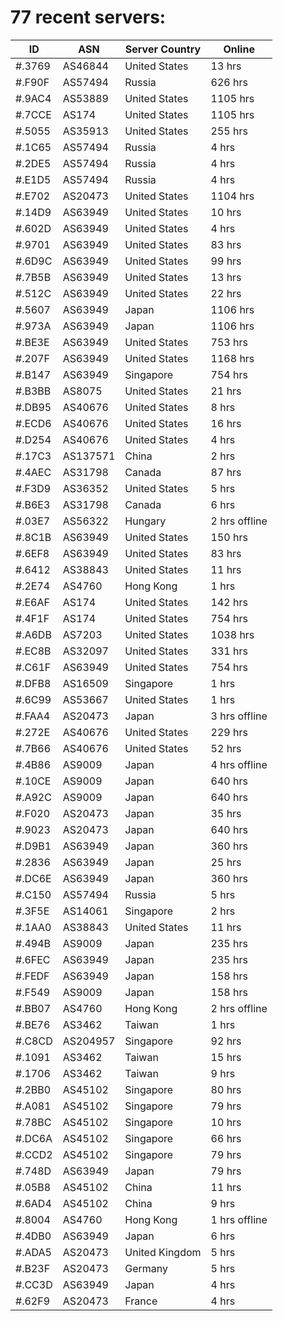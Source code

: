 # 77 recent servers:

| ID | ASN | Server Country | Online |
| ------ | ------ | ------ | ------ |
| #.3769 | AS46844 | United States | 13 hrs |
| #.F90F | AS57494 | Russia | 626 hrs |
| #.9AC4 | AS53889 | United States | 1105 hrs |
| #.7CCE | AS174 | United States | 1105 hrs |
| #.5055 | AS35913 | United States | 255 hrs |
| #.1C65 | AS57494 | Russia | 4 hrs |
| #.2DE5 | AS57494 | Russia | 4 hrs |
| #.E1D5 | AS57494 | Russia | 4 hrs |
| #.E702 | AS20473 | United States | 1104 hrs |
| #.14D9 | AS63949 | United States | 10 hrs |
| #.602D | AS63949 | United States | 4 hrs |
| #.9701 | AS63949 | United States | 83 hrs |
| #.6D9C | AS63949 | United States | 99 hrs |
| #.7B5B | AS63949 | United States | 13 hrs |
| #.512C | AS63949 | United States | 22 hrs |
| #.5607 | AS63949 | Japan | 1106 hrs |
| #.973A | AS63949 | Japan | 1106 hrs |
| #.BE3E | AS63949 | United States | 753 hrs |
| #.207F | AS63949 | United States | 1168 hrs |
| #.B147 | AS63949 | Singapore | 754 hrs |
| #.B3BB | AS8075 | United States | 21 hrs |
| #.DB95 | AS40676 | United States | 8 hrs |
| #.ECD6 | AS40676 | United States | 16 hrs |
| #.D254 | AS40676 | United States | 4 hrs |
| #.17C3 | AS137571 | China | 2 hrs |
| #.4AEC | AS31798 | Canada | 87 hrs |
| #.F3D9 | AS36352 | United States | 5 hrs |
| #.B6E3 | AS31798 | Canada | 6 hrs |
| #.03E7 | AS56322 | Hungary | 2 hrs offline |
| #.8C1B | AS63949 | United States | 150 hrs |
| #.6EF8 | AS63949 | United States | 83 hrs |
| #.6412 | AS38843 | United States | 11 hrs |
| #.2E74 | AS4760 | Hong Kong | 1 hrs |
| #.E6AF | AS174 | United States | 142 hrs |
| #.4F1F | AS174 | United States | 754 hrs |
| #.A6DB | AS7203 | United States | 1038 hrs |
| #.EC8B | AS32097 | United States | 331 hrs |
| #.C61F | AS63949 | United States | 754 hrs |
| #.DFB8 | AS16509 | Singapore | 1 hrs |
| #.6C99 | AS53667 | United States | 1 hrs |
| #.FAA4 | AS20473 | Japan | 3 hrs offline |
| #.272E | AS40676 | United States | 229 hrs |
| #.7B66 | AS40676 | United States | 52 hrs |
| #.4B86 | AS9009 | Japan | 4 hrs offline |
| #.10CE | AS9009 | Japan | 640 hrs |
| #.A92C | AS9009 | Japan | 640 hrs |
| #.F020 | AS20473 | Japan | 35 hrs |
| #.9023 | AS20473 | Japan | 640 hrs |
| #.D9B1 | AS63949 | Japan | 360 hrs |
| #.2836 | AS63949 | Japan | 25 hrs |
| #.DC6E | AS63949 | Japan | 360 hrs |
| #.C150 | AS57494 | Russia | 5 hrs |
| #.3F5E | AS14061 | Singapore | 2 hrs |
| #.1AA0 | AS38843 | United States | 11 hrs |
| #.494B | AS9009 | Japan | 235 hrs |
| #.6FEC | AS63949 | Japan | 235 hrs |
| #.FEDF | AS63949 | Japan | 158 hrs |
| #.F549 | AS9009 | Japan | 158 hrs |
| #.BB07 | AS4760 | Hong Kong | 2 hrs offline |
| #.BE76 | AS3462 | Taiwan | 1 hrs |
| #.C8CD | AS204957 | Singapore | 92 hrs |
| #.1091 | AS3462 | Taiwan | 15 hrs |
| #.1706 | AS3462 | Taiwan | 9 hrs |
| #.2BB0 | AS45102 | Singapore | 80 hrs |
| #.A081 | AS45102 | Singapore | 79 hrs |
| #.78BC | AS45102 | Singapore | 10 hrs |
| #.DC6A | AS45102 | Singapore | 66 hrs |
| #.CCD2 | AS45102 | Singapore | 79 hrs |
| #.748D | AS63949 | Japan | 79 hrs |
| #.05B8 | AS45102 | China | 11 hrs |
| #.6AD4 | AS45102 | China | 9 hrs |
| #.8004 | AS4760 | Hong Kong | 1 hrs offline |
| #.4DB0 | AS63949 | Japan | 6 hrs |
| #.ADA5 | AS20473 | United Kingdom | 5 hrs |
| #.B23F | AS20473 | Germany | 5 hrs |
| #.CC3D | AS63949 | Japan | 4 hrs |
| #.62F9 | AS20473 | France | 4 hrs |

